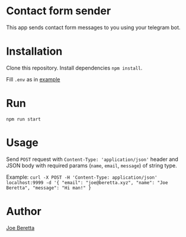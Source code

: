 # Contact form sender

This app sends contact form messages to you using your telegram bot.

# Installation

Clone this repository. Install dependencies `npm install`.

Fill `.env` as in [example](./.env.example)

# Run

`npm run start`

# Usage

Send `POST` request with `Content-Type: 'application/json'` header and JSON body with required params (`name`, `email`, `message`) of string type.

Example: `curl -X POST -H 'Content-Type: application/json' localhost:9999 -d '{ "email": "joe@beretta.xyz", "name": "Joe Beretta", "message": "Hi man!" }`

# Author

[Joe Beretta](https://t.me/joeberetta)